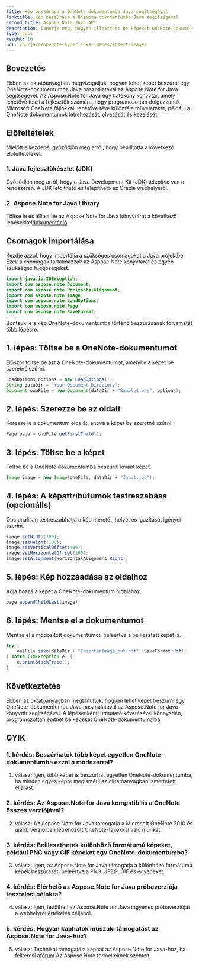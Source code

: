 ```yaml
---
title: Kép beszúrása a OneNote dokumentumba Java segítségével
linktitle: Kép beszúrása a OneNote dokumentumba Java segítségével
second_title: Aspose.Note Java API
description: Ismerje meg, hogyan illeszthet be képeket OneNote-dokumentumokba Java használatával az Aspose.Note for Java könyvtárral. Kövesse lépésenkénti útmutatónkat a zökkenőmentes integráció érdekében.
type: docs
weight: 16
url: /hu/java/onenote-hyperlinks-images/insert-image/
---
```

## Bevezetés

Ebben az oktatóanyagban megvizsgáljuk, hogyan lehet képet beszúrni egy OneNote-dokumentumba Java használatával az Aspose.Note for Java segítségével. Az Aspose.Note for Java egy hatékony könyvtár, amely lehetővé teszi a fejlesztők számára, hogy programozottan dolgozzanak Microsoft OneNote fájlokkal, lehetővé téve különféle műveleteket, például a OneNote dokumentumok létrehozását, olvasását és kezelését.

## Előfeltételek

Mielőtt elkezdené, győződjön meg arról, hogy beállította a következő előfeltételeket:

### 1. Java fejlesztőkészlet (JDK)
Győződjön meg arról, hogy a Java Development Kit (JDK) telepítve van a rendszeren. A JDK letölthető és telepíthető az Oracle webhelyéről.

### 2. Aspose.Note for Java Library
 Töltse le és állítsa be az Aspose.Note for Java könyvtárat a következő lépésekkel[dokumentáció](https://reference.aspose.com/note/java/).

## Csomagok importálása

Kezdje azzal, hogy importálja a szükséges csomagokat a Java projektbe. Ezek a csomagok tartalmazzák az Aspose.Note könyvtárat és egyéb szükséges függőségeket.

```java
import java.io.IOException;
import com.aspose.note.Document;
import com.aspose.note.HorizontalAlignment;
import com.aspose.note.Image;
import com.aspose.note.LoadOptions;
import com.aspose.note.Page;
import com.aspose.note.SaveFormat;
```

Bontsuk le a kép OneNote-dokumentumba történő beszúrásának folyamatát több lépésre:

## 1. lépés: Töltse be a OneNote-dokumentumot

Először töltse be azt a OneNote-dokumentumot, amelybe a képet be szeretné szúrni.

```java
LoadOptions options = new LoadOptions();
String dataDir = "Your Document Directory";
Document oneFile = new Document(dataDir + "Sample1.one", options);
```

## 2. lépés: Szerezze be az oldalt

Keresse le a dokumentum oldalát, ahová a képet be szeretné szúrni.

```java
Page page = oneFile.getFirstChild();
```

## 3. lépés: Töltse be a képet

Töltse be a OneNote dokumentumba beszúrni kívánt képet.

```java
Image image = new Image(oneFile, dataDir + "Input.jpg");
```

## 4. lépés: A képattribútumok testreszabása (opcionális)

Opcionálisan testreszabhatja a kép méretét, helyét és igazítását igényei szerint.

```java
image.setWidth(100);
image.setHeight(100);
image.setVerticalOffset(400);
image.setHorizontalOffset(100);
image.setAlignment(HorizontalAlignment.Right);
```

## 5. lépés: Kép hozzáadása az oldalhoz

Adja hozzá a képet a OneNote-dokumentum oldalához.

```java
page.appendChildLast(image);
```

## 6. lépés: Mentse el a dokumentumot

Mentse el a módosított dokumentumot, beleértve a beillesztett képet is.

```java
try {
    oneFile.save(dataDir + "InsertanImage_out.pdf", SaveFormat.Pdf);
} catch (IOException e) {
    e.printStackTrace();
}
```

## Következtetés

Ebben az oktatóanyagban megtanultuk, hogyan lehet képet beszúrni egy OneNote-dokumentumba Java használatával az Aspose.Note for Java könyvtár segítségével. A lépésenkénti útmutató követésével könnyedén, programozottan építhet be képeket OneNote-dokumentumaiba.

## GYIK

### 1. kérdés: Beszúrhatok több képet egyetlen OneNote-dokumentumba ezzel a módszerrel?

1. válasz: Igen, több képet is beszúrhat egyetlen OneNote-dokumentumba, ha minden egyes képre megismétli az oktatóanyagban ismertetett eljárást.

### 2. kérdés: Az Aspose.Note for Java kompatibilis a OneNote összes verziójával?

2. válasz: Az Aspose.Note for Java támogatja a Microsoft OneNote 2010 és újabb verzióiban létrehozott OneNote-fájlokkal való munkát.

### 3. kérdés: Beilleszthetek különböző formátumú képeket, például PNG vagy GIF képeket egy OneNote-dokumentumba?

3. válasz: Igen, az Aspose.Note for Java támogatja a különböző formátumú képek beszúrását, beleértve a PNG, JPEG, GIF és egyebeket.

### 4. kérdés: Elérhető az Aspose.Note for Java próbaverziója tesztelési célokra?

4. válasz: Igen, letöltheti az Aspose.Note for Java ingyenes próbaverzióját a webhelyről értékelés céljából.

### 5. kérdés: Hogyan kaphatok műszaki támogatást az Aspose.Note for Java-hoz?

 5. válasz: Technikai támogatást kaphat az Aspose.Note for Java-hoz, ha felkeresi a[fórum](https://forum.aspose.com/c/note/28) Az Aspose.Note termékeknek szentelt.